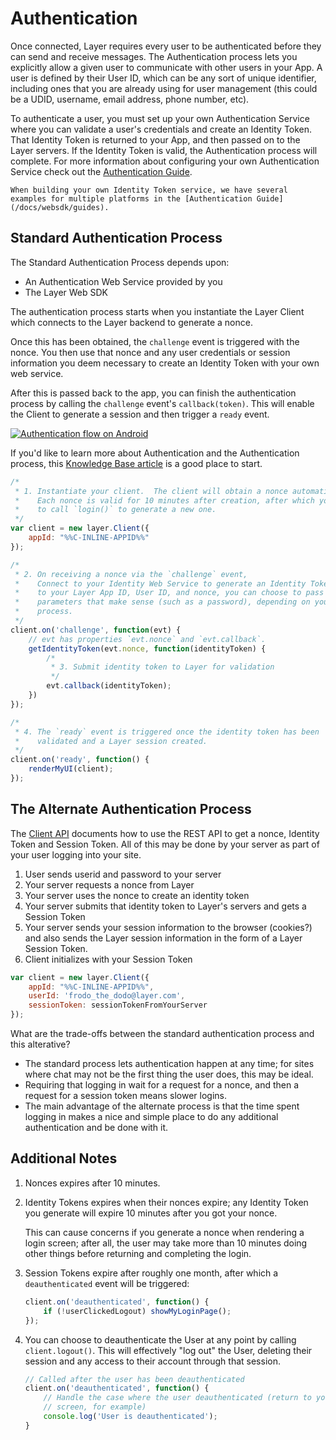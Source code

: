 # Authentication

Once connected, Layer requires every user to be authenticated before they can send and receive messages. The Authentication process lets you explicitly allow a given user to communicate with other users in your App. A user is defined by their User ID, which can be any sort of unique identifier, including ones that you are already using for user management (this could be a UDID, username, email address, phone number, etc).

To authenticate a user, you must set up your own Authentication Service where you can validate a user's credentials and create an Identity Token. That Identity Token is returned to your App, and then passed on to the Layer servers. If the Identity Token is valid, the Authentication process will complete. For more information about configuring your own Authentication Service check out the [Authentication Guide](/docs/websdk/guides).

```emphasis
When building your own Identity Token service, we have several examples for multiple platforms in the [Authentication Guide](/docs/websdk/guides).
```

## Standard Authentication Process

The Standard Authentication Process depends upon:

* An Authentication Web Service provided by you
* The Layer Web SDK

The authentication process starts when you instantiate the Layer Client which connects to the Layer backend to generate a nonce.

Once this has been obtained, the `challenge` event is triggered with the nonce. You then use that nonce and any user credentials or session information you deem necessary to create an Identity Token with your own web service.

After this is passed back to the app, you can finish the authentication process by calling the `challenge` event's `callback(token)`.  This will enable the Client to generate a session and then trigger a `ready` event.

<a href="https://s3.amazonaws.com/static.layer.com/web/docs/android_auth.png" target="_blank"><img src="https://s3.amazonaws.com/static.layer.com/web/docs/android_auth.png" alt="Authentication flow on Android"></a>


If you'd like to learn more about Authentication and the Authentication process, this [Knowledge Base article](https://support.layer.com/hc/en-us/articles/204225940-How-does-Authentication-work) is a good place to start.


```javascript
/*
 * 1. Instantiate your client.  The client will obtain a nonce automatically.
 *    Each nonce is valid for 10 minutes after creation, after which you will have
 *    to call `login()` to generate a new one.
 */
var client = new layer.Client({
    appId: "%%C-INLINE-APPID%%"
});

/*
 * 2. On receiving a nonce via the `challenge` event,
 *    Connect to your Identity Web Service to generate an Identity Token. In addition
 *    to your Layer App ID, User ID, and nonce, you can choose to pass in any other
 *    parameters that make sense (such as a password), depending on your App's login
 *    process.
 */
client.on('challenge', function(evt) {
    // evt has properties `evt.nonce` and `evt.callback`.
    getIdentityToken(evt.nonce, function(identityToken) {
        /*
         * 3. Submit identity token to Layer for validation
         */
        evt.callback(identityToken);
    })
});

/*
 * 4. The `ready` event is triggered once the identity token has been
 *    validated and a Layer session created.
 */
client.on('ready', function() {
    renderMyUI(client);
});
```

## The Alternate Authentication Process

The [Client API](/docs/client/introduction#authentication) documents how to use the REST API to get a nonce, Identity Token and Session Token.  All of this may be done by your server as part of your user logging into your site.

1. User sends userid and password to your server
2. Your server requests a nonce from Layer
3. Your server uses the nonce to create an identity token
4. Your server submits that identity token to Layer's servers and gets a Session Token
5. Your server sends your session information to the browser (cookies?) and also sends the Layer session information in the form of a Layer Session Token.
6. Client initializes with your Session Token

```javascript
var client = new layer.Client({
    appId: "%%C-INLINE-APPID%%",
    userId: 'frodo_the_dodo@layer.com',
    sessionToken: sessionTokenFromYourServer
});

```

What are the trade-offs between the standard authentication process and this alterative?

* The standard process lets authentication happen at any time; for sites where chat may not be the first thing the user does, this may be ideal.
* Requiring that logging in wait for a request for a nonce, and then a request for a session token means slower logins.
* The main advantage of the alternate process is that the time spent logging in makes a nice and simple place to do any additional authentication and be done with it.

## Additional Notes

1. Nonces expires after 10 minutes.
2. Identity Tokens expires when their nonces expire; any Identity Token you generate will expire 10 minutes after you got your nonce.

    This can cause concerns if you generate a nonce when rendering a login screen; after all, the user may take more than 10 minutes doing other things before returning and completing the login.

3. Session Tokens expire after roughly one month, after which a `deauthenticated` event will be triggered:

    ```javascript
    client.on('deauthenticated', function() {
        if (!userClickedLogout) showMyLoginPage();
    });
    ```

4. You can choose to deauthenticate the User at any point by calling `client.logout()`. This will effectively "log out" the User, deleting their session and any access to their account through that session.

    ```javascript
    // Called after the user has been deauthenticated
    client.on('deauthenticated', function() {
        // Handle the case where the user deauthenticated (return to your App's login
        // screen, for example)
        console.log('User is deauthenticated');
    }
    ```
